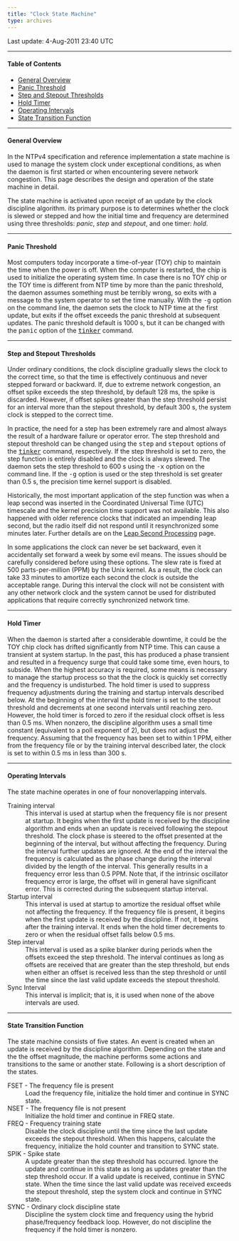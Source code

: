 ```yaml
---
title: "Clock State Machine"
type: archives
---
```


Last update: 4-Aug-2011 23:40 UTC

* * *

#### Table of Contents

*   [General Overview](/archives/4.2.8-series/clock/#general-overview)
*   [Panic Threshold](/archives/4.2.8-series/clock/#panic-threshold)
*   [Step and Stepout Thresholds](/archives/4.2.8-series/clock/#step-and-stepout-thresholds)
*   [Hold Timer](/archives/4.2.8-series/clock/#hold-timer)
*   [Operating Intervals](/archives/4.2.8-series/clock/#operating-intervals)
*   [State Transition Function](/archives/4.2.8-series/clock/#state-transition-function)

* * *

#### General Overview

In the NTPv4 specification and reference implementation a state machine is used to manage the system clock under exceptional conditions, as when the daemon is first started or when encountering severe network congestion. This page describes the design and operation of the state machine in detail.

The state machine is activated upon receipt of an update by the clock discipline algorithm. its primary purpose is to determines whether the clock is slewed or stepped and how the initial time and frequency are determined using three thresholds: _panic_, _step_ and _stepout_, and one timer: _hold_.

* * *

#### Panic Threshold

Most computers today incorporate a time-of-year (TOY) chip to maintain the time when the power is off. When the computer is restarted, the chip is used to initialize the operating system time. In case there is no TOY chip or the TOY time is different from NTP time by more than the panic threshold, the daemon assumes something must be terribly wrong, so exits with a message to the system operator to set the time manually. With the <tt>-g</tt> option on the command line, the daemon sets the clock to NTP time at the first update, but exits if the offset exceeds the panic threshold at subsequent updates. The panic threshold default is 1000 s, but it can be changed with the <tt>panic</tt> option of the [<tt>tinker</tt>](/archives/4.2.8-series/miscopt) command.

* * *

#### Step and Stepout Thresholds

Under ordinary conditions, the clock discipline gradually slews the clock to the correct time, so that the time is effectively continuous and never stepped forward or backward. If, due to extreme network congestion, an offset spike exceeds the step threshold, by default 128 ms, the spike is discarded. However, if offset spikes greater than the step threshold persist for an interval more than the stepout threshold, by default 300 s, the system clock is stepped to the correct time.

In practice, the need for a step has been extremely rare and almost always the result of a hardware failure or operator error. The step threshold and stepout threshold can be changed using the <tt>step</tt> and <tt>stepout</tt> options of the [<tt>tinker</tt>](/archives/4.2.8-series/miscopt) command, respectively. If the step threshold is set to zero, the step function is entirely disabled and the clock is always slewed. The daemon sets the step threshold to 600 s using the <tt>-x</tt> option on the command line. If the <tt>-g</tt> option is used or the step threshold is set greater than 0.5 s, the precision time kernel support is disabled.

Historically, the most important application of the step function was when a leap second was inserted in the Coordinated Universal Time (UTC) timescale and the kernel precision time support was not available. This also happened with older reference clocks that indicated an impending leap second, but the radio itself did not respond until it resynchronized some minutes later. Further details are on the [Leap Second Processing](/archives/4.2.8-series/leap) page.

In some applications the clock can never be set backward, even it accidentally set forward a week by some evil means. The issues should be carefully considered before using these options. The slew rate is fixed at 500 parts-per-million (PPM) by the Unix kernel. As a result, the clock can take 33 minutes to amortize each second the clock is outside the acceptable range. During this interval the clock will not be consistent with any other network clock and the system cannot be used for distributed applications that require correctly synchronized network time.

* * *

#### Hold Timer

When the daemon is started after a considerable downtime, it could be the TOY chip clock has drifted significantly from NTP time. This can cause a transient at system startup. In the past, this has produced a phase transient and resulted in a frequency surge that could take some time, even hours, to subside. When the highest accuracy is required, some means is necessary to manage the startup process so that the the clock is quickly set correctly and the frequency is undisturbed. The hold timer is used to suppress frequency adjustments during the training and startup intervals described below. At the beginning of the interval the hold timer is set to the stepout threshold and decrements at one second intervals until reaching zero. However, the hold timer is forced to zero if the residual clock offset is less than 0.5 ms. When nonzero, the discipline algorithm uses a small time constant (equivalent to a poll exponent of 2), but does not adjust the frequency. Assuming that the frequency has been set to within 1 PPM, either from the frequency file or by the training interval described later, the clock is set to within 0.5 ms in less than 300 s.

* * *

#### Operating Intervals

The state machine operates in one of four nonoverlapping intervals.

<dl>

<dt>Training interval</dt>

<dd>This interval is used at startup when the frequency file is nor present at startup. It begins when the first update is received by the discipline algorithm and ends when an update is received following the stepout threshold. The clock phase is steered to the offset presented at the beginning of the interval, but without affecting the frequency. During the interval further updates are ignored. At the end of the interval the frequency is calculated as the phase change during the interval divided by the length of the interval. This generally results in a frequency error less than 0.5 PPM. Note that, if the intrinsic oscillator frequency error is large, the offset will in general have significant error. This is corrected during the subsequent startup interval.</dd>

<dt>Startup interval</dt>

<dd>This interval is used at startup to amortize the residual offset while not affecting the frequency. If the frequency file is present, it begins when the first update is received by the discipline. If not, it begins after the training interval. It ends when the hold timer decrements to zero or when the residual offset falls below 0.5 ms.</dd>

<dt>Step interval</dt>

<dd>This interval is used as a spike blanker during periods when the offsets exceed the step threshold. The interval continues as long as offsets are received that are greater than the step threshold, but ends when either an offset is received less than the step threshold or until the time since the last valid update exceeds the stepout threshold.</dd>

<dt>Sync Interval</dt>

<dd>This interval is implicit; that is, it is used when none of the above intervals are used.</dd>

</dl>

* * *

#### State Transition Function

The state machine consists of five states. An event is created when an update is received by the discipline algorithm. Depending on the state and the the offset magnitude, the machine performs some actions and transitions to the same or another state. Following is a short description of the states.

<dl>

<dt>FSET - The frequency file is present</dt>

<dd>Load the frequency file, initialize the hold timer and continue in SYNC state.</dd>

<dt>NSET - The frequency file is not present</dt>

<dd>Initialize the hold timer and continue in FREQ state.</dd>

<dt>FREQ - Frequency training state</dt>

<dd>Disable the clock discipline until the time since the last update exceeds the stepout threshold. When this happens, calculate the frequency, initialize the hold counter and transition to SYNC state.</dd>

<dt>SPIK - Spike state</dt>

<dd>A update greater than the step threshold has occurred. Ignore the update and continue in this state as long as updates greater than the step threshold occur. If a valid update is received, continue in SYNC state. When the time since the last valid update was received exceeds the stepout threshold, step the system clock and continue in SYNC state.</dd>

<dt>SYNC - Ordinary clock discipline state</dt>

<dd>Discipline the system clock time and frequency using the hybrid phase/frequency feedback loop. However, do not discipline the frequency if the hold timer is nonzero.</dd>

</dl>
